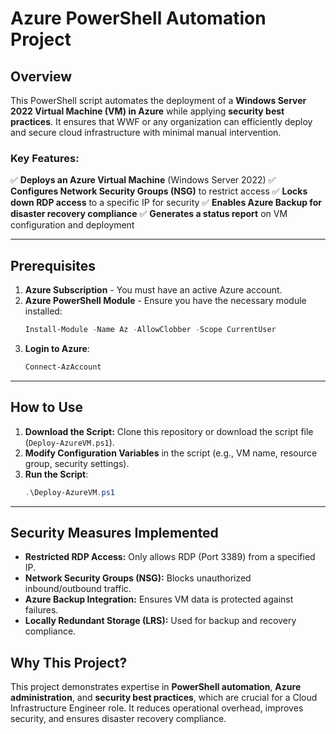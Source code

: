 # Azure PowerShell Automation Project

## Overview

This PowerShell script automates the deployment of a **Windows Server 2022 Virtual Machine (VM) in Azure** while applying **security best practices**. It ensures that WWF or any organization can efficiently deploy and secure cloud infrastructure with minimal manual intervention.

### **Key Features:**

✅ **Deploys an Azure Virtual Machine** (Windows Server 2022) ✅ **Configures Network Security Groups (NSG)** to restrict access ✅ **Locks down RDP access** to a specific IP for security ✅ **Enables Azure Backup for disaster recovery compliance** ✅ **Generates a status report** on VM configuration and deployment

---

## **Prerequisites**

1. **Azure Subscription** - You must have an active Azure account.
2. **Azure PowerShell Module** - Ensure you have the necessary module installed:
   ```powershell
   Install-Module -Name Az -AllowClobber -Scope CurrentUser
   ```
3. **Login to Azure**:
   ```powershell
   Connect-AzAccount
   ```

---

## **How to Use**

1. **Download the Script:** Clone this repository or download the script file (`Deploy-AzureVM.ps1`).
2. **Modify Configuration Variables** in the script (e.g., VM name, resource group, security settings).
3. **Run the Script**:
   ```powershell
   .\Deploy-AzureVM.ps1
   ```

---

## **Security Measures Implemented**

- **Restricted RDP Access:** Only allows RDP (Port 3389) from a specified IP.
- **Network Security Groups (NSG):** Blocks unauthorized inbound/outbound traffic.
- **Azure Backup Integration:** Ensures VM data is protected against failures.
- **Locally Redundant Storage (LRS):** Used for backup and recovery compliance.


## **Why This Project?**

This project demonstrates expertise in **PowerShell automation**, **Azure administration**, and **security best practices**, which are crucial for a Cloud Infrastructure Engineer role. It reduces operational overhead, improves security, and ensures disaster recovery compliance.



